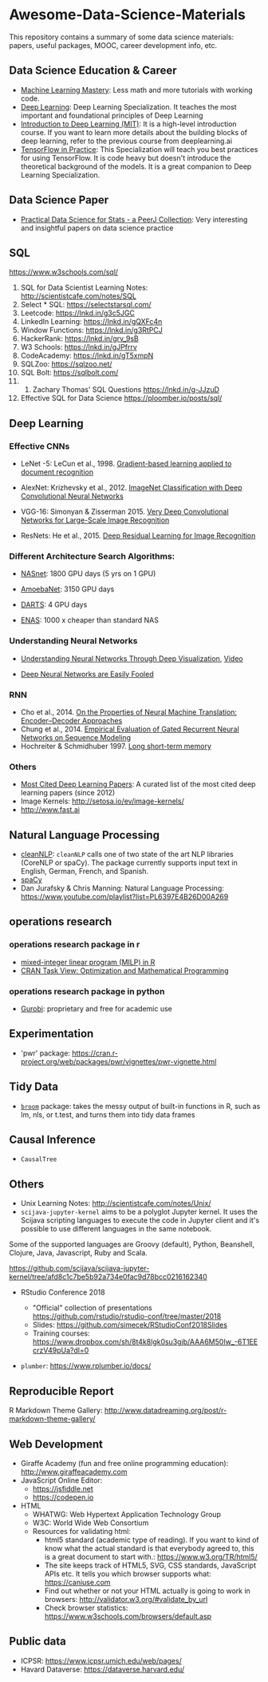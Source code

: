 # Awesome-Data-Science-Materials

This repository contains a summary of some data science materials: papers, useful packages, MOOC, career development info, etc. 

## Data Science Education & Career

- [Machine Learning Mastery](https://machinelearningmastery.com): Less math and more tutorials with working code.
- [Deep Learning](https://www.deeplearning.ai/deep-learning-specialization/): Deep Learning Specialization. It teaches the most important and foundational principles of Deep Learning
- [Introduction to Deep Learning (MIT)](http://introtodeeplearning.com/): It is a high-level introduction course. If you want to learn more details about the building blocks of deep learning, refer to the previous course from deeplearning.ai
- [TensorFlow in Practice](https://www.deeplearning.ai/tensorflow-in-practice/): This Specialization will teach you best practices for using TensorFlow. It is code heavy but doesn't introduce the theoretical background of the models. It is a great companion to Deep Learning Specialization.

## Data Science Paper

- [Practical Data Science for Stats - a PeerJ Collection](https://peerj.com/collections/50-practicaldatascistats): Very interesting and insightful papers on data science practice

## SQL 

https://www.w3schools.com/sql/
1. SQL for Data Scientist Learning Notes: http://scientistcafe.com/notes/SQL
2. Select * SQL: https://selectstarsql.com/
3. Leetcode: https://lnkd.in/g3c5JGC
4. LinkedIn Learning: https://lnkd.in/gQXFc4n
5. Window Functions: https://lnkd.in/g3RtPCJ
6. HackerRank: https://lnkd.in/grv_9sB
7. W3 Schools: https://lnkd.in/gJPfrrv
8. CodeAcademy: https://lnkd.in/gT5xmpN
9. SQLZoo: https://sqlzoo.net/
10. SQL Bolt: https://sqlbolt.com/
11. 1. Zachary Thomas' SQL Questions https://lnkd.in/g-JJzuD
12. Effective SQL for Data Science https://ploomber.io/posts/sql/

## Deep Learning

### Effective CNNs

- LeNet -5:  LeCun et al., 1998. [Gradient-based learning applied to document recognition](http://yann.lecun.com/exdb/publis/pdf/lecun-01a.pdf)

- AlexNet: Krizhevsky et al., 2012. [ImageNet Classification with Deep Convolutional Neural Networks](https://papers.nips.cc/paper/4824-imagenet-classification-with-deep-convolutional-neural-networks.pdf)

- VGG-16: Simonyan & Zisserman 2015. [Very Deep Convolutional Networks for Large-Scale Image Recognition](https://arxiv.org/pdf/1409.1556.pdf)

- ResNets: He et al., 2015. [Deep Residual Learning for Image Recognition](https://arxiv.org/abs/1512.03385)

### Different Architecture Search Algorithms:

- [NASnet](https://arxiv.org/pdf/1611.01578.pdf): 1800 GPU days (5 yrs on 1 GPU)

- [AmoebaNet](https://arxiv.org/pdf/1802.01548.pdf): 3150 GPU days

- [DARTS](https://arxiv.org/pdf/1806.09055.pdf): 4 GPU days

- [ENAS](https://arxiv.org/pdf/1802.03268.pdf):  1000 x cheaper than standard NAS

### Understanding Neural Networks

- [Understanding Neural Networks Through Deep Visualization](http://yosinski.com/deepvis), [Video](http://yosinski.com/deepvis#toolbox)

- [Deep Neural Networks are Easily Fooled](http://anhnguyen.me/project/fooling/)


### RNN

- Cho et al., 2014. [On the Properties of Neural Machine Translation: Encoder–Decoder Approaches](https://www.aclweb.org/anthology/W14-4012)
- Chung et al., 2014. [Empirical Evaluation of Gated Recurrent Neural Networks on Sequence Modeling](https://arxiv.org/abs/1412.3555)
- Hochreiter & Schmidhuber 1997. [Long short-term memory](https://www.bioinf.jku.at/publications/older/2604.pdf)

### Others

- [Most Cited Deep Learning Papers](https://github.com/terryum/awesome-deep-learning-papers): A curated list of the most cited deep learning papers (since 2012)
- Image Kernels: http://setosa.io/ev/image-kernels/
- http://www.fast.ai



## Natural Language Processing

- [cleanNLP](https://github.com/statsmaths/cleanNLP): `cleanNLP` calls one of two state of the art NLP libraries (CoreNLP or spaCy). The package currently supports input text in English, German, French, and Spanish.
- [spaCy](https://spacy.io)
- Dan Jurafsky & Chris Manning: Natural Language Processing: https://www.youtube.com/playlist?list=PL6397E4B26D00A269

## operations research

### operations research package in r

- [mixed-integer linear program (MILP) in R](https://www.r-orms.org/mixed-integer-linear-programming/solvers/)
- [CRAN Task View: Optimization and Mathematical Programming](https://cran.r-project.org/web/views/Optimization.html)

### operations research package in python

- [Gurobi](http://www.gurobi.com): proprietary and free for academic use

## Experimentation

- 'pwr' package: https://cran.r-project.org/web/packages/pwr/vignettes/pwr-vignette.html

## Tidy Data

- [`broom`](https://github.com/tidyverse/broom) package:  takes the messy output of built-in functions in R, such as lm, nls, or t.test, and turns them into tidy data frames

## Causal Inference

- `CausalTree`

## Others

- Unix Learning Notes: http://scientistcafe.com/notes/Unix/
- `scijava-jupyter-kernel` aims to be a polyglot Jupyter kernel. It uses the Scijava scripting languages to execute the code in Jupyter client and it's possible to use different languages in the same notebook.

Some of the supported languages are Groovy (default), Python, Beanshell, Clojure, Java, Javascript, Ruby and Scala.

https://github.com/scijava/scijava-jupyter-kernel/tree/afd8c1c7be5b92a734e0fac9d78bcc0216162340

- RStudio Conference 2018
    - "Official" collection of presentations https://github.com/rstudio/rstudio-conf/tree/master/2018
    - Slides: https://github.com/simecek/RStudioConf2018Slides
    - Training courses: https://www.dropbox.com/sh/8t4k8lgk0su3gjb/AAA6M50Iw_-6T1EEcrzV49pUa?dl=0
    
- `plumber`: https://www.rplumber.io/docs/

## Reproducible Report

R Markdown Theme Gallery: http://www.datadreaming.org/post/r-markdown-theme-gallery/

## Web Development

- Giraffe Academy (fun and free online programming education): http://www.giraffeacademy.com
- JavaScript Online Editor:
    - https://jsfiddle.net
    - https://codepen.io
- HTML
    - WHATWG: Web Hypertext Application Technology Group
    - W3C: World Wide Web Consortium
    - Resources for validating html:
        - html5 standard (academic type of reading). If you want to kind of know what the actual standard is that everybody agreed to, this is a great document to start with.: https://www.w3.org/TR/html5/
        - The site keeps track of HTML5, SVG, CSS standards, JavaScript APIs etc. It tells you which browser supports what: https://caniuse.com
        - Find out whether or not your HTML actually is going to work in browsers: http://validator.w3.org/#validate_by_url
        - Check browser statistics: https://www.w3schools.com/browsers/default.asp
## Public data
- ICPSR: https://www.icpsr.umich.edu/web/pages/
- Havard Dataverse: https://dataverse.harvard.edu/
   
